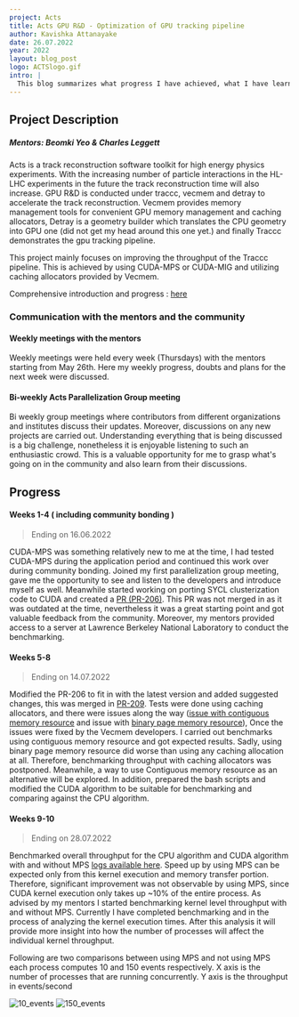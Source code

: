 ```yaml
---  
project: Acts
title: Acts GPU R&D - Optimization of GPU tracking pipeline
author: Kavishka Attanayake
date: 26.07.2022
year: 2022
layout: blog_post
logo: ACTSlogo.gif
intro: |
  This blog summarizes what progress I have achieved, what I have learnt and my experiences during the GSoC period
--- 
```


## Project Description
##### Mentors: Beomki Yeo & Charles Leggett

Acts is a track reconstruction software toolkit for high energy physics experiments. With the increasing number of particle interactions in the HL-LHC 
experiments in the future the track reconstruction time will also increase. GPU R&D is conducted under traccc, vecmem and detray to accelerate the track 
reconstruction. Vecmem provides memory management tools for convenient GPU memory management and caching allocators, Detray is a geometry builder which 
translates the CPU geometry into GPU one (did not get my head around this one yet.) and finally Traccc demonstrates the gpu tracking pipeline.

This project mainly focuses on improving the throughput of the Traccc pipeline. This is achieved by using CUDA-MPS or CUDA-MIG and utilizing caching 
allocators provided by Vecmem.

Comprehensive introduction and progress : [here]( https://medium.com/@attanayakekavishka/optimization-of-gpu-tracking-pipeline-for-acts-gpu-r-d-part-1-4b7e9ac6379d )

### Communication with the mentors and the community

#### Weekly meetings with the mentors

Weekly meetings were held every week (Thursdays) with the mentors starting from May 26th. Here my weekly progress, doubts and plans for the next week
were discussed.

#### Bi-weekly Acts Parallelization Group meeting

Bi weekly group meetings where contributors from different organizations and institutes discuss their updates. Moreover, discussions on any new projects are
carried out. Understanding everything that is being discussed is a big challenge, nonetheless it is enjoyable listening to such an enthusiastic crowd.
This is a valuable opportunity for me to grasp what's going on in the community and also learn from their discussions.

## Progress
#### Weeks 1-4 ( including community bonding )
> Ending on 16.06.2022 

CUDA-MPS was something relatively new to me at the time, I had tested CUDA-MPS during the application period and continued this work over during community bonding. Joined my first parallelization group meeting, gave me the opportunity to see and listen to the developers and introduce myself as well. Meanwhile started working on porting SYCL clusterization code to CUDA and created a [PR (PR-206)]( https://github.com/acts-project/traccc/pull/206 ). This PR was not merged in as it was outdated at the time, nevertheless it was a great starting point and got valuable feedback from the community.
Moreover, my mentors provided access to a server at Lawrence Berkeley National Laboratory to conduct the benchmarking.

#### Weeks 5-8 
> Ending on 14.07.2022

Modified the PR-206 to fit in with the latest version and added suggested changes, this was merged in [PR-209]( https://github.com/acts-project/traccc/pull/209 ).
Tests were done using caching allocators, and there were issues along the way ([issue with contiguous memory resource](https://github.com/acts-project/vecmem/issues/180) and issue with [binary page memory resource]( https://github.com/acts-project/vecmem/issues/182 )), Once the issues were fixed by the Vecmem developers. I carried out benchmarks using contiguous memory resource and got expected results. Sadly, using binary page memory resource did worse than using any caching allocation at all. Therefore, benchmarking throughput with caching allocators was postponed. Meanwhile, a way to use Contiguous memory resource as an alternative will be explored. In addition, prepared the bash scripts and modified the CUDA algorithm to be suitable for benchmarking and comparing against the CPU algorithm.

#### Weeks 9-10
> Ending on 28.07.2022

Benchmarked overall throughput for the CPU algorithm and CUDA algorithm with and without MPS [logs available here]( https://drive.google.com/drive/folders/15QFPNNwgh75RoRZ2au2_WybCuIMbUQpQ ). Speed up by using MPS can be expected only from this kernel execution and memory transfer portion. Therefore, significant improvement was not observable by using MPS, since CUDA kernel execution only takes up ~10% of the entire process. As advised by my mentors I started benchmarking kernel level throughput with and without MPS. Currently I have completed benchmarking and in the process of analyzing the kernel execution times. After this analysis it will provide more insight into how the number of processes will affect the individual kernel throughput.

Following are two comparisons between using MPS and not using MPS each process computes 10 and 150 events respectively. X axis is the number of processes that are running concurrently. Y axis is the throughput in events/second

![10_events](https://user-images.githubusercontent.com/58067288/181102393-bf893de6-492d-4c5c-8187-3c3db2eeff49.jpg)
![150_events](https://user-images.githubusercontent.com/58067288/181108051-5f3bdd22-6d23-46cc-b764-4ccb6661a169.jpg)


